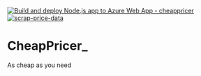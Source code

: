 [![Build and deploy Node.js app to Azure Web App - cheappricer](https://github.com/AntoTomAbraham/Cheappricer_ejs_/actions/workflows/main_cheappricer.yml/badge.svg)](https://github.com/AntoTomAbraham/Cheappricer_ejs_/actions/workflows/main_cheappricer.yml)
[![scrap-price-data](https://github.com/AntoTomAbraham/Cheappricer_ejs_/actions/workflows/scraper.yml/badge.svg)](https://github.com/AntoTomAbraham/Cheappricer_ejs_/actions/workflows/scraper.yml)
# CheapPricer_
As cheap as you need
